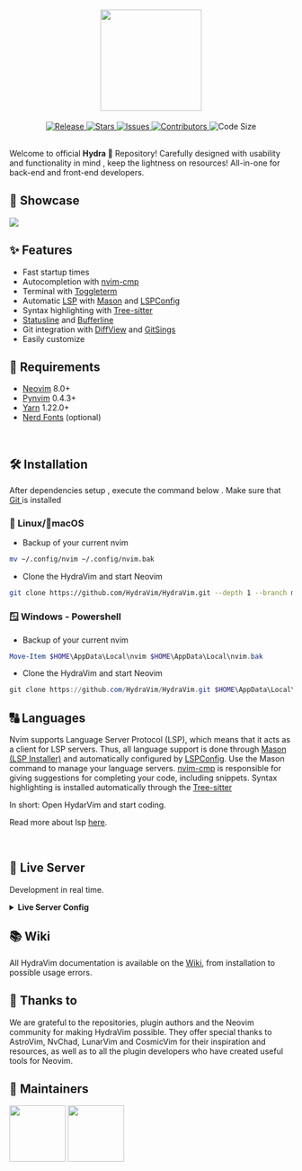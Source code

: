 <h1 align="center"><img height="180em" width="180em" src="https://i.ibb.co/HGnRJp8/logo.png"></img></h1>

<p align="center">
    <a href="https://github.com/HydraVim/HydraVim/releases">
    <img
        alt="Release"
        src="https://img.shields.io/github/v/release/HydraVim/HydraVim.svg?style=for-the-badge&logo=github&color=F2CDCD&logoColor=D9E0EE&labelColor=363A4F">
        </a>
    <a href="https://github.com/HydraVim/HydraVim/stargazers">
    <img
        alt="Stars"
        src="https://img.shields.io/github/stars/HydraVim/HydraVim?colorA=363A4F&colorB=B7BDF8&logo=adafruit&logoColor=D9E0EE&style=for-the-badge">
    </a>
    <a href="https://github.com/HydraVim/HydraVim/issues">
    <img
        alt="Issues"
        src="https://img.shields.io/github/issues-raw/HydraVim/HydraVim?colorA=363A4f&colorB=F5A97F&logo=github&logoColor=D9E0EE&style=for-the-badge">
    </a>
    <a href="https://github.com/HydraVim/HydraVim/contributors">
    <img
        alt="Contributors"
        src="https://img.shields.io/github/contributors/HydraVim/HydraVim?colorA=363A4F&colorB=B5E8E0&logo=git&logoColor=D9E0EE&style=for-the-badge">
    </a>
    <img
        alt="Code Size"
        src="https://img.shields.io/github/languages/code-size/HydraVim/HydraVim?colorA=363A4F&colorB=DDB6F2&logo=gitlfs&logoColor=D9E0EE&style=for-the-badge">
</p>


</b><br>Welcome to official **Hydra 🌊** Repository! Carefully designed with usability and functionality in mind , keep the lightness on resources! All-in-one for back-end and front-end developers.</p>

## 🚀 Showcase
<img src="https://github.com/HydraVim/Hydra-Assets/blob/main/Images/preview_in_code.png">

## ✨ Features
  - Fast startup times
  - Autocompletion with [nvim-cmp](https://github.com/hrsh7th/nvim-cmp)
  - Terminal with [Toggleterm](https://github.com/akinsho/toggleterm.nvim)
  - Automatic [LSP](https://neovim.io/doc/user/lsp.html) with [Mason](https://github.com/williamboman/mason.nvim) and [LSPConfig](https://github.com/neovim/nvim-lspconfig)
  - Syntax highlighting with [Tree-sitter](https://github.com/tree-sitter/tree-sitter)
  - [Statusline](https://github.com/nvim-lualine/lualine.nvim) and [Bufferline](https://github.com/akinsho/bufferline.nvim)
  - Git integration with [DiffView](https://github.com/sindrets/diffview.nvim) and [GitSings](https://github.com/lewis6991/gitsigns.nvim)
  - Easily customize

## 🎯 Requirements

- [Neovim](https://neovim.io/) 8.0+
- [Pynvim](https://github.com/neovim/pynvim) 0.4.3+
- [Yarn](https://classic.yarnpkg.com/lang/en/docs/install/) 1.22.0+
- [Nerd Fonts](https://www.nerdfonts.com/) (optional)

<br>

## 🛠 Installation 

After dependencies setup  , execute the command below . Make sure that <a href="https://git-scm.com/" target="_blank"> Git </a> is installed

### 🐧 Linux/🍎macOS
 - Backup of your current nvim
```bash
mv ~/.config/nvim ~/.config/nvim.bak
```
- Clone the HydraVim and start Neovim

```bash
git clone https://github.com/HydraVim/HydraVim.git --depth 1 --branch main ~/.config/nvim && nvim
```

### 🪟 Windows - Powershell
- Backup of your current nvim
```powershell
Move-Item $HOME\AppData\Local\nvim $HOME\AppData\Local\nvim.bak
```
- Clone the HydraVim and start Neovim
```powershell
git clone https://github.com/HydraVim/HydraVim.git $HOME\AppData\Local\nvim --depth 1 --branch main && nvim
```

## 🔠 Languages

Nvim supports Language Server Protocol (LSP), which means that it acts as a client for LSP servers. Thus, all language support is done through [Mason (LSP Installer)](https://github.com/williamboman/mason.nvim) and automatically configured by [LSPConfig](https://github.com/neovim/nvim-lspconfig). Use the Mason command to manage your language servers.
[nvim-cmp](https://github.com/hrsh7th/nvim-cmp) is responsible for giving suggestions for completing your code, including snippets.
Syntax highlighting is installed automatically through the
[Tree-sitter](https://github.com/tree-sitter/tree-sitter)

In short: Open HydarVim and start coding.

Read more about lsp [here](https://neovim.io/doc/user/lsp.html).

<br>

## 🐙 Live Server
Development in real time.
<details>
  <summary> <b>Live Server Config</b> </summary>
  
- Install Live-server

``` shell
npm i -g live-server
```

- Case install fails

``` shell
sudo npm i -g live-server
```

To use follow the instructions below <p>
- Go to `index.html` on Hydravim and open the terminal and type `live-server`, an window will open automatically on your default browser <p>
- The server will be updated automatically.
<br />
</details>

## 📚 Wiki
All HydraVim documentation is available on the [Wiki](https://github.com/HydraVim/HydraVim/wiki/), from installation to possible usage errors.

## 💫 Thanks to
We are grateful to the repositories, plugin authors and the Neovim community for making HydraVim possible.  They offer special thanks to AstroVim, NvChad, LunarVim and CosmicVim for their inspiration and resources, as well as to all the plugin developers who have created useful tools for Neovim.


## 🎈 Maintainers
  <span>
    <img src="https://user-images.githubusercontent.com/98850074/200189379-5b831bfd-a902-46c8-914e-284e53308dc2.png" width=100 height=100>
  </span>

  <span> 
    <img src="https://user-images.githubusercontent.com/98850074/200189532-28bd2d72-76e8-4650-a293-9fdfa64c4b73.png" width=100 height=100>
  </span>
